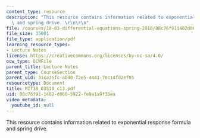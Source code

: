 ```yaml
---
content_type: resource
description: "This resource contains information related to exponential response formula\
  \ and spring drive. \r\n\r\n"
file: /courses/18-03-differential-equations-spring-2010/88c76f911402d0605922fe9a1a9f36ea_MIT18_03S10_c13.pdf
file_size: 35001
file_type: application/pdf
learning_resource_types:
- Lecture Notes
license: https://creativecommons.org/licenses/by-nc-sa/4.0/
ocw_type: OCWFile
parent_title: Lecture Notes
parent_type: CourseSection
parent_uid: 31ca35fc-ab40-f2e5-4441-76c14fd2ef05
resourcetype: Document
title: MIT18_03S10_c13.pdf
uid: 88c76f91-1402-d060-5922-fe9a1a9f36ea
video_metadata:
  youtube_id: null
---
```

This resource contains information related to exponential response formula and spring drive. 

